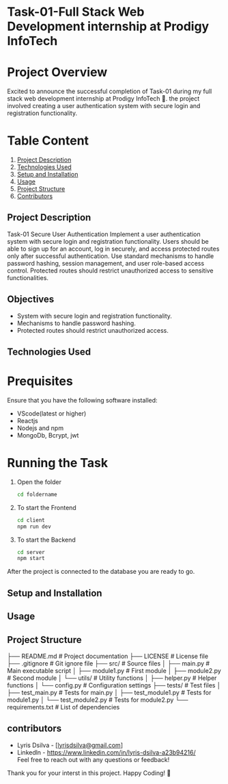 # Task-01-Full Stack Web Development internship at Prodigy InfoTech 

# Project Overview
Excited to announce the successful completion of Task-01 during my full stack web development internship at Prodigy InfoTech 🚀. the project involved creating a user authentication
system with secure login and registration functionality. 

# Table Content
1. [Project Description](#project-description)
2. [Technologies Used](#technologies-used)
3. [Setup and Installation](#setup-and-installation)
4. [Usage](#usage)
5. [Project Structure](#project-structure)
6. [Contributors](#contributors)

## Project Description
Task-01 Secure User Authentication
Implement a user authentication system with secure login and registration functionality. Users should be able to sign up for an account, log in securely, and access protected routes only after successful authentication. Use standard mechanisms to handle password hashing, session management, and user role-based access control. Protected routes should restrict unauthorized access to sensitive functionalities.

## Objectives
* System with secure login and registration functionality.
* Mechanisms to handle password hashing.
* Protected routes should restrict unauthorized access.

## Technologies Used
# Prequisites
Ensure that you have the following software installed:
* VScode(latest or higher)
* Reactjs
* Nodejs and npm
* MongoDb, Bcrypt, jwt
# Running the Task
1. Open the folder
   ```bash
   cd foldername
2. To start the Frontend
   ```bash
   cd client
   npm run dev
3. To start the Backend
   ```bash
   cd server
   npm start
After the project is connected to the database you are ready to go.

## Setup and Installation



## Usage


## Project Structure
├── README.md # Project documentation
├── LICENSE # License file
├── .gitignore # Git ignore file
├── src/ # Source files
│ ├── main.py # Main executable script
│ ├── module1.py # First module
│ ├── module2.py # Second module
│ └── utils/ # Utility functions
│ ├── helper.py # Helper functions
│ └── config.py # Configuration settings
├── tests/ # Test files
│ ├── test_main.py # Tests for main.py
│ ├── test_module1.py # Tests for module1.py
│ └── test_module2.py # Tests for module2.py
└── requirements.txt # List of dependencies


## contributors
* Lyris Dsilva - [lyrisdsilva@gmail.com]
* Linkedln - https://www.linkedin.com/in/lyris-dsilva-a23b94216/  
Feel free to reach out with any questions or feedback!


Thank you for your interst in this project.
Happy Coding! 🥳
